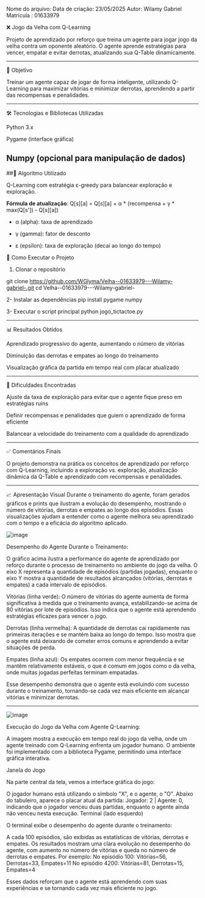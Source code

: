 Nome do arquivo: 
  Data de criação: 23/05/2025
  Autor: Wilamy Gabriel
  Matrícula : 01633979


❌ Jogo da Velha com Q-Learning


Projeto de aprendizado por reforço que treina um agente para jogar jogo da velha contra um oponente aleatório. O agente aprende estratégias para vencer, empatar e evitar derrotas, atualizando sua Q-Table dinamicamente.

---

📌 Objetivo



Treinar um agente capaz de jogar de forma inteligente, utilizando Q-Learning para maximizar vitórias e minimizar derrotas, aprendendo a partir das recompensas e penalidades.

---

🛠️ Tecnologias e Bibliotecas Utilizadas


Python 3.x

Pygame (interface gráfica)

Numpy (opcional para manipulação de dados)
---

##📘 Algoritmo Utilizado


Q-Learning com estratégia ε-greedy para balancear exploração e exploração.

**Fórmula de atualização**:
Q[s][a] = Q[s][a] + α * (recompensa + γ * max(Q[s']) - Q[s][a])

- α (alpha): taxa de aprendizado

- γ (gamma): fator de desconto

- ε (epsilon): taxa de exploração (decai ao longo do tempo)



🧪 Como Executar o Projeto


1. Clonar o repositório




git clone https://github.com/WGlyma/Velha--01633979---Wilamy-gabriel-.git
cd Velha--01633979---Wilamy-gabriel-




2- Instalar as dependências
pip install pygame numpy




3- Executar o script principal
python jogo_tictactoe.py 

---



📊 Resultados Obtidos


Aprendizado progressivo do agente, aumentando o número de vitórias

Diminuição das derrotas e empates ao longo do treinamento

Visualização gráfica da partida em tempo real com placar atualizado

---

🧠 Dificuldades Encontradas

Ajuste da taxa de exploração para evitar que o agente fique preso em estratégias ruins

Definir recompensas e penalidades que guiem o aprendizado de forma eficiente

Balancear a velocidade do treinamento com a qualidade do aprendizado

---

✅ Comentários Finais

O projeto demonstra na prática os conceitos de aprendizado por reforço com Q-Learning, incluindo a exploração vs. exploração, atualização dinâmica da Q-Table e aprendizado com recompensas e penalidades.

---


📈 Apresentação Visual
Durante o treinamento do agente, foram gerados gráficos e prints que ilustram a evolução do desempenho, mostrando o número de vitórias, derrotas e empates ao longo dos episódios. Essas visualizações ajudam a entender como o agente melhora seu aprendizado com o tempo e a eficácia do algoritmo aplicado.


![image](https://github.com/user-attachments/assets/ec04a0ca-52c4-4ae5-84f4-f38a9179c29d)

Desempenho do Agente Durante o Treinamento:

O gráfico acima ilustra a performance do agente de aprendizado por reforço durante o processo de treinamento no ambiente do jogo da velha. O eixo X representa a quantidade de episódios (partidas jogadas), enquanto o eixo Y mostra a quantidade de resultados alcançados (vitórias, derrotas e empates) a cada intervalo de episódios.

Vitórias (linha verde): O número de vitórias do agente aumenta de forma significativa à medida que o treinamento avança, estabilizando-se acima de 80 vitórias por lote de episódios. Isso indica que o agente está aprendendo estratégias eficazes para vencer o jogo.


Derrotas (linha vermelha): A quantidade de derrotas cai rapidamente nas primeiras iterações e se mantém baixa ao longo do tempo. Isso mostra que o agente está deixando de cometer erros comuns e aprendendo a evitar situações de perda.


Empates (linha azul): Os empates ocorrem com menor frequência e se mantêm relativamente estáveis, o que é comum em jogos como o da velha, onde muitas jogadas perfeitas terminam empatadas.


Esse desempenho demonstra que o agente está evoluindo com sucesso durante o treinamento, tornando-se cada vez mais eficiente em alcançar vitórias e minimizar derrotas.

---




![image](https://github.com/user-attachments/assets/36d07e36-2192-4986-b4c7-90d486c47626)








Execução do Jogo da Velha com Agente Q-Learning:


A imagem mostra a execução em tempo real do jogo da velha, onde um agente treinado com Q-Learning enfrenta um jogador humano. O ambiente foi implementado com a biblioteca Pygame, permitindo uma interface gráfica interativa.


Janela do Jogo


Na parte central da tela, vemos a interface gráfica do jogo:


O jogador humano está utilizando o símbolo "X", e o agente, o "O".
Abaixo do tabuleiro, aparece o placar atual da partida:
Jogador: 2 | Agente: 0, indicando que o jogador venceu duas partidas, enquanto o agente ainda não venceu nesta execução.
Terminal (lado esquerdo)


O terminal exibe o desempenho do agente durante o treinamento:


A cada 100 episódios, são exibidas as estatísticas de vitórias, derrotas e empates.
Os resultados mostram uma clara evolução no desempenho do agente, com aumento no número de vitórias e queda no número de derrotas e empates.
Por exemplo:
No episódio 100: Vitórias=56, Derrotas=33, Empates=11
No episódio 4200: Vitórias=81, Derrotas=15, Empates=4


Esses dados reforçam que o agente está aprendendo com suas experiências e se tornando cada vez mais eficiente no jogo.
